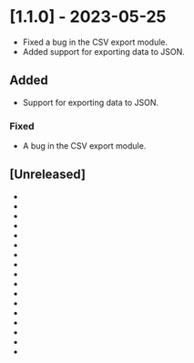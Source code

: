 # [1.1.0] - 2023-05-25

- Fixed a bug in the CSV export module.
- Added support for exporting data to JSON.

## Added

- Support for exporting data to JSON.

### Fixed

- A bug in the CSV export module.

## [Unreleased]

-
-
-
-
-
-
-
-
-
-
-
-
-
-
-
-
-

